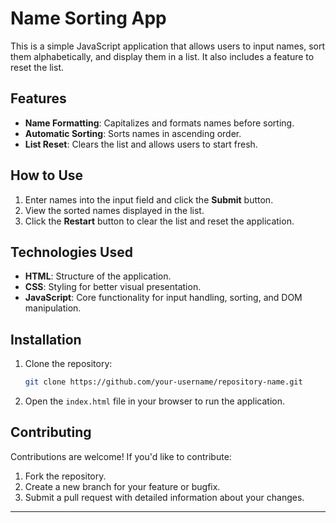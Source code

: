 # Name Sorting App

This is a simple JavaScript application that allows users to input names, sort them alphabetically, and display them in a list. It also includes a feature to reset the list.

## Features
- **Name Formatting**: Capitalizes and formats names before sorting.
- **Automatic Sorting**: Sorts names in ascending order.
- **List Reset**: Clears the list and allows users to start fresh.

## How to Use
1. Enter names into the input field and click the **Submit** button.
2. View the sorted names displayed in the list.
3. Click the **Restart** button to clear the list and reset the application.

## Technologies Used
- **HTML**: Structure of the application.
- **CSS**: Styling for better visual presentation.
- **JavaScript**: Core functionality for input handling, sorting, and DOM manipulation.

## Installation
1. Clone the repository:
   ```bash
   git clone https://github.com/your-username/repository-name.git
   ```
2. Open the `index.html` file in your browser to run the application.

## Contributing
Contributions are welcome! If you'd like to contribute:
1. Fork the repository.
2. Create a new branch for your feature or bugfix.
3. Submit a pull request with detailed information about your changes.

---

